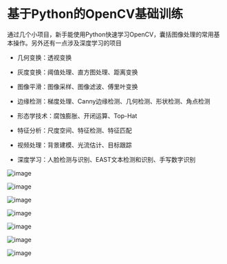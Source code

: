 # 基于Python的OpenCV基础训练

通过几个小项目，新手能使用Python快速学习OpenCV，囊括图像处理的常用基本操作。另外还有一点涉及深度学习的项目

+ 几何变换：透视变换

+ 灰度变换：阈值处理、直方图处理、距离变换

+ 图像平滑：图像采样、图像滤波、傅里叶变换

+ 边缘检测：梯度处理、Canny边缘检测、几何检测、形状检测、角点检测

+ 形态学技术：腐蚀膨胀、开闭运算、Top-Hat

+ 特征分析：尺度空间、特征检测、特征匹配

+ 视频处理：背景建模、光流估计、目标跟踪

+ 深度学习：人脸检测与识别、EAST文本检测和识别、手写数字识别

![image](https://github.com/Ayonveig/pycv-training/blob/main/01.template_match/resImgs/result.png)

![image](https://github.com/Ayonveig/pycv-training/blob/main/02.image_warp/resImgs/result.png)

![image](https://github.com/Ayonveig/pycv-training/blob/main/03.image_stitch/resImgs/keypointmatcher.png)

![image](https://github.com/Ayonveig/pycv-training/blob/main/04.sheet_evaluation/resImgs/grade.png)

![image](https://github.com/Ayonveig/pycv-training/blob/main/05.video_process/resImgs/background_generation.png)

![image](https://github.com/Ayonveig/pycv-training/blob/main/07.face_recognition/resImgs/recognized.jpg)

![image](https://github.com/Ayonveig/pycv-training/blob/main/09.text_recognition/resImgs/result.png)
